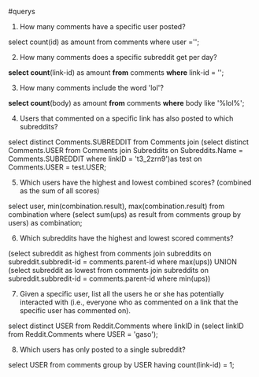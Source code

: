#querys
1. How many comments have a specific user posted? <!--Wie sieht man welcher user den Kommentar geschrieben hat?-->

select count(id) as amount from comments where user ='';

2. How many comments does a specific subreddit get per day? <!--pro Tag??!-->


**select count**(link-id) as amount **from** comments **where** link-id = ''; 


3. How many comments include the word 'lol'?


**select count**(body) as amount **from** comments **where** body like '%lol%';


4. Users that commented on a specific link has also posted to which subreddits?

select distinct Comments.SUBREDDIT
from Comments join (select distinct Comments.USER 
from Comments join Subreddits on Subreddits.Name = Comments.SUBREDDIT 
where linkID = 't3_2zrn9')as test on Comments.USER = test.USER;

5. Which users have the highest and lowest combined scores? (combined as the sum of all
scores)


select user, min(combination.result), max(combination.result) from combination where (select sum(ups) as result from comments group by users) as combination;

6. Which subreddits have the highest and lowest scored comments?


(select subreddit as highest from comments join subreddits on subreddit.subbredit-id = comments.parent-id where max(ups)) UNION (select subreddit as lowest from comments join subreddits on subreddit.subbredit-id = comments.parent-id where min(ups)) 

<!--select sum(score) as sumScore from comments

**select max**(score) as max **from** comments; 


**select min**(score) as min **from** comments;-->


7. Given a specific user, list all the users he or she has potentially interacted with (i.e., everyone
who as commented on a link that the specific user has commented on).


select distinct USER from Reddit.Comments where linkID in (select linkID from Reddit.Comments where USER = 'gaso');


8. Which users has only posted to a single subreddit?

select USER from comments group by USER having count(link-id) = 1;

